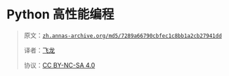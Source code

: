 # Python 高性能编程

> 原文：[`zh.annas-archive.org/md5/7289a66790cbfec1c8bb1a2cb27941dd`](https://zh.annas-archive.org/md5/7289a66790cbfec1c8bb1a2cb27941dd)
> 
> 译者：[飞龙](https://github.com/wizardforcel)
> 
> 协议：[CC BY-NC-SA 4.0](http://creativecommons.org/licenses/by-nc-sa/4.0/)

